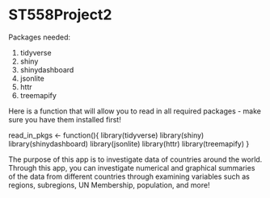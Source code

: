 # ST558Project2

Packages needed:
1. tidyverse
2. shiny
3. shinydashboard
4. jsonlite
5. httr
6. treemapify


Here is a function that will allow you to read in all required packages - make sure you have them installed first!

read_in_pkgs <- function(){
  library(tidyverse)
  library(shiny)
  library(shinydashboard)
  library(jsonlite)
  library(httr)
  library(treemapify)
}


The purpose of this app is to investigate data of countries around the world. Through this app, you can investigate numerical and graphical summaries of the data from different countries through examining variables such as regions, subregions, UN Membership, population, and more! 
